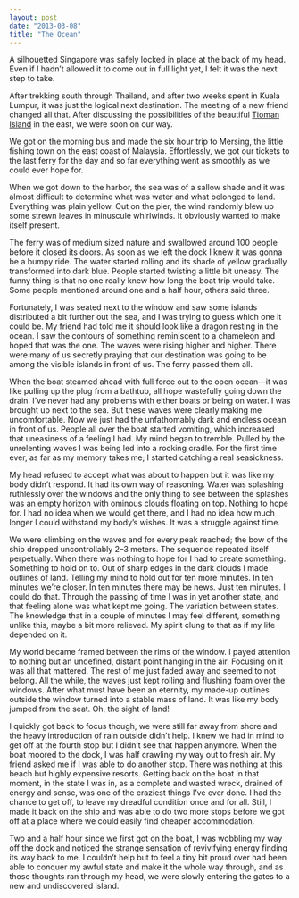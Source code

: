 ```yaml
---
layout: post
date: "2013-03-08"
title: "The Ocean"
---
```


A silhouetted Singapore was safely locked in place at the back of my head. Even if I hadn’t allowed it to come out in full light yet, I felt it was the next step to take.

After trekking south through Thailand, and after two weeks spent in Kuala Lumpur, it was just the logical next destination. The meeting of a new friend changed all that. After discussing the possibilities of the beautiful [Tioman Island](https://www.google.se/search?q=tioman+island&oq=tioman+&aqs=chrome.1.69i57j0l5.2013j0j7&sourceid=chrome&es_sm=91&ie=UTF-8) in the east, we were soon on our way.

We got on the morning bus and made the six hour trip to Mersing, the little fishing town on the east coast of Malaysia. Effortlessly, we got our tickets to the last ferry for the day and so far everything went as smoothly as we could ever hope for.

When we got down to the harbor, the sea was of a sallow shade and it was almost difficult to determine what was water and what belonged to land. Everything was plain yellow. Out on the pier, the wind randomly blew up some strewn leaves in minuscule whirlwinds. It obviously wanted to make itself present.

The ferry was of medium sized nature and swallowed around 100 people before it closed its doors. As soon as we left the dock I knew it was gonna be a bumpy ride. The water started rolling and its shade of yellow gradually transformed into dark blue. People started twisting a little bit uneasy. The funny thing is that no one really knew how long the boat trip would take. Some people mentioned around one and a half hour, others said three.

Fortunately, I was seated next to the window and saw some islands distributed a bit further out the sea, and I was trying to guess which one it could be. My friend had told me it should look like a dragon resting in the ocean. I saw the contours of something reminiscent to a chameleon and hoped that was the one. The waves were rising higher and higher. There were many of us secretly praying that our destination was going to be among the visible islands in front of us. The ferry passed them all.

When the boat steamed ahead with full force out to the open ocean—it was like pulling up the plug from a bathtub, all hope wastefully going down the drain. I’ve never had any problems with either boats or being on water. I was brought up next to the sea. But these waves were clearly making me uncomfortable. Now we just had the unfathomably dark and endless ocean in front of us. People all over the boat started vomiting, which increased that uneasiness of a feeling I had. My mind began to tremble. Pulled by the unrelenting waves I was being led into a rocking cradle. For the first time ever, as far as my memory takes me; I started catching a real seasickness.

My head refused to accept what was about to happen but it was like my body didn’t respond. It had its own way of reasoning. Water was splashing ruthlessly over the windows and the only thing to see between the splashes was an empty horizon with ominous clouds floating on top. Nothing to hope for. I had no idea when we would get there, and I had no idea how much longer I could withstand my body’s wishes. It was a struggle against time.

We were climbing on the waves and for every peak reached; the bow of the ship dropped uncontrollably 2–3 meters. The sequence repeated itself perpetually. When there was nothing to hope for I had to create something. Something to hold on to. Out of sharp edges in the dark clouds I made outlines of land. Telling my mind to hold out for ten more minutes. In ten minutes we’re closer. In ten minutes there may be news. Just ten minutes. I could do that. Through the passing of time I was in yet another state, and that feeling alone was what kept me going. The variation between states. The knowledge that in a couple of minutes I may feel different, something unlike this, maybe a bit more relieved. My spirit clung to that as if my life depended on it.

My world became framed between the rims of the window. I payed attention to nothing but an undefined, distant point hanging in the air. Focusing on it was all that mattered. The rest of me just faded away and seemed to not belong. All the while, the waves just kept rolling and flushing foam over the windows. After what must have been an eternity, my made-up outlines outside the window turned into a stable mass of land. It was like my body jumped from the seat. Oh, the sight of land!

I quickly got back to focus though, we were still far away from shore and the heavy introduction of rain outside didn’t help. I knew we had in mind to get off at the fourth stop but I didn’t see that happen anymore. When the boat moored to the dock, I was half crawling my way out to fresh air. My friend asked me if I was able to do another stop. There was nothing at this beach but highly expensive resorts. Getting back on the boat in that moment, in the state I was in, as a complete and wasted wreck, drained of energy and sense, was one of the craziest things I’ve ever done. I had the chance to get off, to leave my dreadful condition once and for all. Still, I made it back on the ship and was able to do two more stops before we got off at a place where we could easily find cheaper accommodation.

Two and a half hour since we first got on the boat, I was wobbling my way off the dock and noticed the strange sensation of revivifying energy finding its way back to me. I couldn’t help but to feel a tiny bit proud over had been able to conquer my awful state and make it the whole way through, and as those thoughts ran through my head, we were slowly entering the gates to a new and undiscovered island.
